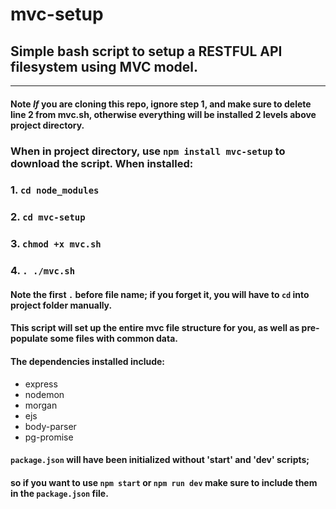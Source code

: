 # mvc-setup
## Simple bash script to setup a RESTFUL API filesystem using MVC model.  
***  
#### Note *If* you are cloning this repo, ignore step 1, and make sure to delete line 2 from mvc.sh, otherwise everything will be installed 2 levels above project directory.
### When in project directory, use `npm install mvc-setup` to download the script. When installed: 
### 1. `cd node_modules`
### 2. `cd mvc-setup`
### 3. `chmod +x mvc.sh`
### 4. `. ./mvc.sh`

#### Note the first `.` before file name; if you forget it, you will have to `cd` into project folder manually.

#### This script will set up the entire mvc file structure for you, as well as pre-populate some files with common data.  
#### The dependencies installed include: 

* express
* nodemon
* morgan
* ejs
* body-parser
* pg-promise

#### `package.json` will have been initialized without 'start' and 'dev' scripts;     
#### so if you want to use `npm start` or `npm run dev` make sure to include them in the `package.json` file.
